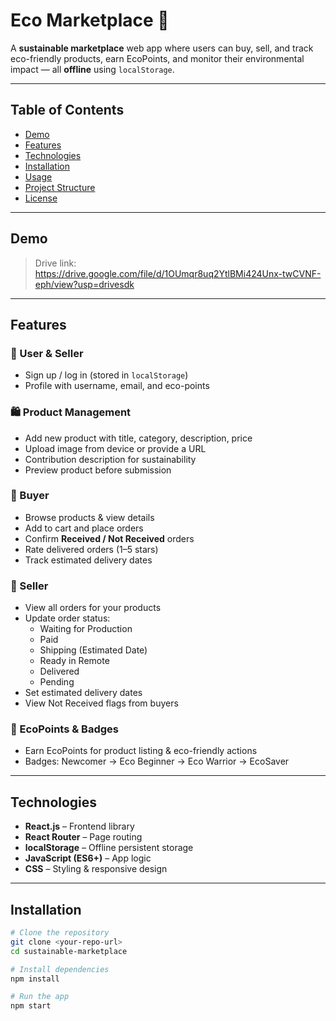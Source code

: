 # Eco Marketplace 🌱


A **sustainable marketplace** web app where users can buy, sell, and track eco-friendly products, earn EcoPoints, and monitor their environmental impact — all **offline** using `localStorage`.

---

## Table of Contents

- [Demo](#demo)  
- [Features](#features)  
- [Technologies](#technologies)  
- [Installation](#installation)  
- [Usage](#usage)  
- [Project Structure](#project-structure)  
- [License](#license)  

---

## Demo

> Drive link: https://drive.google.com/file/d/1OUmqr8uq2YtlBMi424Unx-twCVNF-eph/view?usp=drivesdk 

---

## Features

### 🌿 User & Seller

- Sign up / log in (stored in `localStorage`)  
- Profile with username, email, and eco-points  

### 🛍️ Product Management

- Add new product with title, category, description, price  
- Upload image from device or provide a URL  
- Contribution description for sustainability  
- Preview product before submission  

### 🛒 Buyer

- Browse products & view details  
- Add to cart and place orders  
- Confirm **Received / Not Received** orders  
- Rate delivered orders (1–5 stars)  
- Track estimated delivery dates  

### 🏪 Seller

- View all orders for your products  
- Update order status:  
  - Waiting for Production  
  - Paid  
  - Shipping (Estimated Date)  
  - Ready in Remote  
  - Delivered  
  - Pending  
- Set estimated delivery dates  
- View Not Received flags from buyers  

### 🌟 EcoPoints & Badges

- Earn EcoPoints for product listing & eco-friendly actions  
- Badges: Newcomer → Eco Beginner → Eco Warrior → EcoSaver  

---

## Technologies

- **React.js** – Frontend library  
- **React Router** – Page routing  
- **localStorage** – Offline persistent storage  
- **JavaScript (ES6+)** – App logic  
- **CSS** – Styling & responsive design  

---

## Installation

```bash
# Clone the repository
git clone <your-repo-url>
cd sustainable-marketplace

# Install dependencies
npm install

# Run the app
npm start
